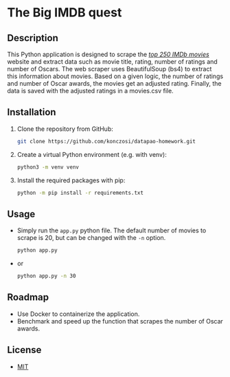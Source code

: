 # The Big IMDB quest
## Description
This Python application is designed to scrape the *[top 250 IMDb movies](https://www.imdb.com/chart/top/)* website
and extract data such as movie title, rating, number of ratings and number of Oscars.
The web scraper uses BeautifulSoup (bs4) to extract this information about movies.
Based on a given logic, the number of ratings and number of Oscar awards, the movies get an adjusted rating.
Finally, the data is saved with the adjusted ratings in a movies.csv file.
## Installation
1. Clone the repository from GitHub:
    ```bash
    git clone https://github.com/konczosi/datapao-homework.git
    ```
2. Create a virtual Python environment (e.g. with venv):
    ```bash
    python3 -m venv venv
    ```
3. Install the required packages with pip:
   ```bash
   python -m pip install -r requirements.txt
   ```
## Usage
- Simply run the `app.py` python file. The default number of movies to scrape is 20, but can be changed with the `-n` option.
    ```bash
    python app.py
    ```
- or
    ```bash
    python app.py -n 30
    ```
## Roadmap
- Use Docker to containerize the application.
- Benchmark and speed up the function that scrapes the number of Oscar awards.
## License 
- [MIT](requirements.txt)